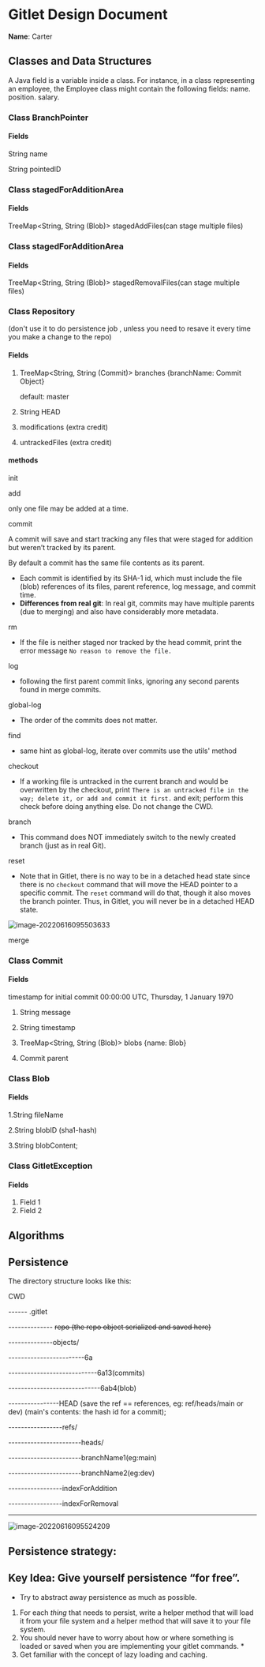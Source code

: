 # Gitlet Design Document

**Name**: Carter

## Classes and Data Structures
A Java field is a variable inside a class. For instance, in a class representing an employee, the Employee class might contain the following fields: name. position. salary.

### Class BranchPointer

#### Fields

String name

String pointedID



### Class stagedForAdditionArea

#### Fields

TreeMap<String, String (Blob)> stagedAddFiles(can stage multiple files)



### Class stagedForAdditionArea

#### Fields

TreeMap<String, String (Blob)> stagedRemovalFiles(can stage multiple files)



### Class Repository

(don't use it to do persistence job , unless you need to resave it every time you make a change to the repo)

#### Fields 

1. TreeMap<String, String (Commit)>  branches  {branchName: Commit Object}

   default: master 

2. String HEAD 

   

5. modifications   (extra credit)

3. untrackedFiles (extra credit)



#### methods

init



add

 only one file may be added at a time.



commit 

A commit will save and start tracking any files that were staged for addition but weren’t tracked by its parent.

By default a commit has the same file contents as its parent. 

- Each commit is identified by its SHA-1 id, which must include the file (blob) references of its files, parent reference, log message, and commit time.
- **Differences from real git**: In real git, commits may have multiple parents (due to merging) and also have considerably more metadata.



rm

- If the file is neither staged nor tracked by the head commit, print the error message `No reason to remove the file.`



log

- following the first parent commit links, ignoring any second parents found in merge commits.



global-log

- The order of the commits does not matter.



find

- same hint as global-log, iterate over commits use the utils' method



checkout

-  If a working file is untracked in the current branch and would be overwritten by the checkout, print `There is an untracked file in the way; delete it, or add and commit it first.` and exit; perform this check before doing anything else. Do not change the CWD.



branch 

- This command does NOT immediately switch to the newly created branch (just as in real Git).

  

reset

- Note that in Gitlet, there is no way to be in a detached head state since there is no `checkout` command that will move the HEAD pointer to a specific commit. The `reset` command will do that, though it also moves the branch pointer. Thus, in Gitlet, you will never be in a detached HEAD state.

![image-20220616095503633](https://s2.loli.net/2022/06/16/ZFA4dMbu5X9KLyR.png)

merge

 




### Class Commit

#### Fields

timestamp for initial commit 00:00:00 UTC, Thursday, 1 January 1970 

1. String message

2. String timestamp 

3. TreeMap<String, String (Blob)> blobs   {name: Blob}

4. Commit parent

   

### Class Blob 

#### Fields

1.String fileName

2.String blobID (sha1-hash)

3.String blobContent;







### Class GitletException

#### Fields

1. Field 1
2. Field 2

## Algorithms











## Persistence

The directory structure looks like this:

CWD

------ .gitlet

-------------- ~~repo (the repo object serialized and saved here)~~

--------------objects/

------------------------6a 

----------------------------6a13(commits)

-----------------------------6ab4(blob)



----------------HEAD (save the ref == references, eg:   ref/heads/main or dev)  (main's contents: the hash id for a commit);

-----------------refs/

-----------------------heads/

-----------------------branchName1(eg:main)

-----------------------branchName2(eg:dev)



-----------------indexForAddition

-----------------indexForRemoval









--------------

![image-20220616095524209](https://s2.loli.net/2022/06/16/Ct8F9DAVWhJXpm2.png)

## 

## Persistence strategy:

## Key Idea: Give yourself persistence “for free”.

- Try to abstract away persistence as much as possible. 

1. For each *thing* that needs to persist, write a helper method that will load it from your file system and a helper method that will save it to your file system.
2. You should never have to worry about how or where something is loaded or saved when you are implementing your gitlet commands. * 
3. Get familiar with the concept of lazy loading and caching.

